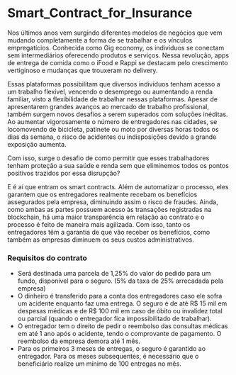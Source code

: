 # Smart_Contract_for_Insurance

Nos últimos anos vem surgindo diferentes modelos de negócios que vem mudando completamente a forma de se trabalhar e os vínculos empregatícios. Conhecida como Gig economy, os indivíduos se conectam sem intermediários oferecendo produtos e serviços. Nessa revolução, apps de entrega de comida como o iFood e Rappi se destacam pelo crescimento vertiginoso e mudanças que trouxeram no delivery. 

Essas plataformas possibilitam que diversos indivíduos tenham acesso a um trabalho flexível, vencendo o desemprego ou aumentando a renda familiar, visto a flexibilidade de trabalhar nessas plataformas. Apesar de apresentarem grandes avanços ao mercado de trabalho profissional, também surgem novos desafios a serem superados com soluções inéditas. Ao aumentar vigorosamente o número de entregadores nas cidades, se locomovendo de bicicleta, patinete ou moto por diversas horas todos os dias da semana, o risco de acidentes ou indisposições devido a grande exposição aumenta. 

Com isso, surge o desafio de como permitir que esses trabalhadores tenham proteção a sua saúde e renda sem que eliminemos todos os pontos positivos trazidos por essa disrupção? 

E é aí que entram os smart contracts. Além de automatizar o processo, eles garantem que os entregadores realmente recebam os benefícios assegurados pela empresa, diminuindo assim o risco de fraudes. Ainda, como ambas as partes possuem acesso às transações registradas na blockchain, há uma maior transparência em relação ao contrato e o processo é feito de maneira mais agilizada. Com isso, tanto os entregadores têm a garantia de que vão receber os benefícios, como também as empresas diminuem os seus custos administrativos.

### Requisitos do contrato

- Será destinada uma parcela de 1,25% do valor do pedido para um fundo, disponível para o seguro. (5% da taxa de 25% arrecadada pela empresa)
- O dinheiro é transferido para a conta dos entregadores caso ele sofra um acidente enquanto faz uma entrega. O seguro é de até R$ 15 mil em despesas médicas e de R$ 100 mil em caso de óbito ou invalidez total ou parcial (quando o entregador fica impossibilitado de trabalhar).
- O entregador tem o direito de pedir o reembolso das consultas médicas em até 1 ano após o acidente, tendo o comprovante de pagamento. O reembolso da empresa demora até 1 mês.
- Para os primeiros 3 meses de entregas, o seguro é garantido ao entregador. Para os meses subsequentes, é necessário que o beneficiário realize um mínimo de 100 entregas no mês.
